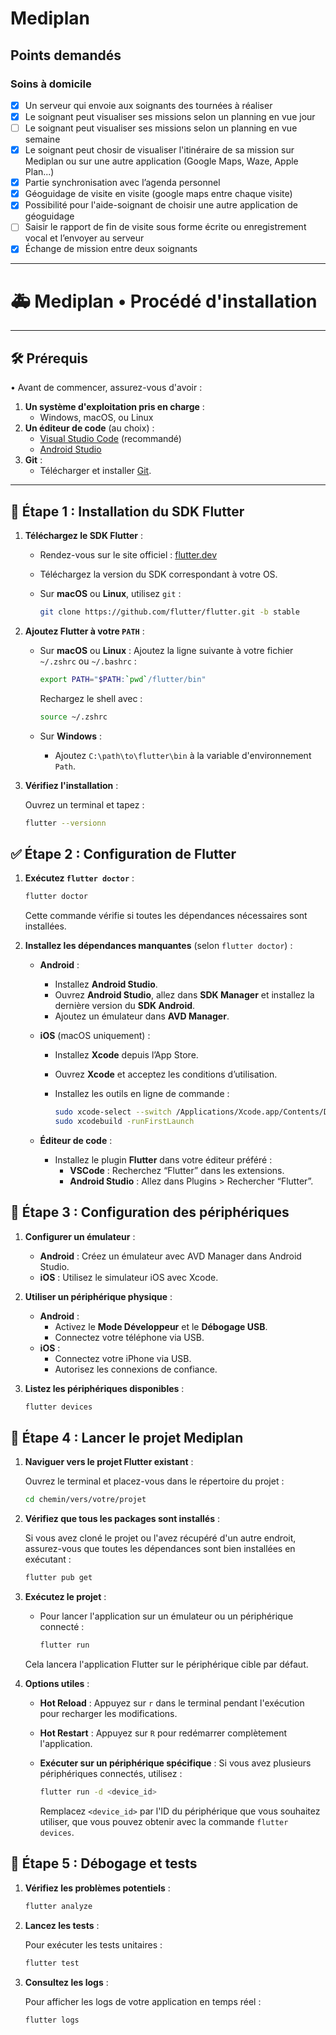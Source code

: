 # Mediplan

## Points demandés

### Soins à domicile

- [x] Un serveur qui envoie aux soignants des tournées à réaliser
- [x] Le soignant peut visualiser ses missions selon un planning en vue jour
- [ ] Le soignant peut visualiser ses missions selon un planning en vue semaine
- [x] Le soignant peut chosir de visualiser l'itinéraire de sa mission sur Mediplan ou sur une autre application (Google Maps, Waze, Apple Plan...)
- [x] Partie synchronisation avec l’agenda personnel
- [x] Géoguidage de visite en visite (google maps entre chaque visite)
- [x] Possibilité pour l'aide-soignant de choisir une autre application de géoguidage
- [ ] Saisir le rapport de fin de visite sous forme écrite ou enregistrement vocal et l’envoyer au serveur
- [x] Échange de mission entre deux soignants

---

# 🚑 Mediplan • Procédé d'installation

---

## 🛠️ Prérequis

• Avant de commencer, assurez-vous d'avoir :

1. **Un système d'exploitation pris en charge** :
   - Windows, macOS, ou Linux
2. **Un éditeur de code** (au choix) :
   - [Visual Studio Code](https://code.visualstudio.com/) (recommandé)
   - [Android Studio](https://developer.android.com/studio)
3. **Git** :
   - Télécharger et installer [Git](https://git-scm.com/).

---

## 🔧 Étape 1 : Installation du SDK Flutter

1. **Téléchargez le SDK Flutter** :

   - Rendez-vous sur le site officiel : [flutter.dev](https://flutter.dev)
   - Téléchargez la version du SDK correspondant à votre OS.

   - Sur **macOS** ou **Linux**, utilisez `git` :

     ```bash
     git clone https://github.com/flutter/flutter.git -b stable
     ```

2. **Ajoutez Flutter à votre `PATH`** :

   - Sur **macOS** ou **Linux** : Ajoutez la ligne suivante à votre fichier `~/.zshrc` ou `~/.bashrc` :

     ```bash
     export PATH="$PATH:`pwd`/flutter/bin"
     ```

     Rechargez le shell avec :

     ```bash
     source ~/.zshrc
     ```

   - Sur **Windows** :
     - Ajoutez `C:\path\to\flutter\bin` à la variable d'environnement `Path`.

3. **Vérifiez l'installation** :

   Ouvrez un terminal et tapez :

   ```bash
   flutter --versionn
   ```

## ✅ Étape 2 : Configuration de Flutter

1. **Exécutez `flutter doctor`** :

   ```bash
   flutter doctor
   ```

   Cette commande vérifie si toutes les dépendances nécessaires sont installées.

2. **Installez les dépendances manquantes** (selon `flutter doctor`) :

   - **Android** :

     - Installez **Android Studio**.
     - Ouvrez **Android Studio**, allez dans **SDK Manager** et installez la dernière version du **SDK Android**.
     - Ajoutez un émulateur dans **AVD Manager**.

   - **iOS** (macOS uniquement) :

     - Installez **Xcode** depuis l’App Store.
     - Ouvrez **Xcode** et acceptez les conditions d’utilisation.
     - Installez les outils en ligne de commande :

       ```bash
       sudo xcode-select --switch /Applications/Xcode.app/Contents/Developer
       sudo xcodebuild -runFirstLaunch
       ```

   - **Éditeur de code** :
     - Installez le plugin **Flutter** dans votre éditeur préféré :
       - **VSCode** : Recherchez “Flutter” dans les extensions.
       - **Android Studio** : Allez dans Plugins > Rechercher “Flutter”.

## 📱 Étape 3 : Configuration des périphériques

1. **Configurer un émulateur** :

   - **Android** : Créez un émulateur avec AVD Manager dans Android Studio.
   - **iOS** : Utilisez le simulateur iOS avec Xcode.

2. **Utiliser un périphérique physique** :

   - **Android** :
     - Activez le **Mode Développeur** et le **Débogage USB**.
     - Connectez votre téléphone via USB.
   - **iOS** :
     - Connectez votre iPhone via USB.
     - Autorisez les connexions de confiance.

3. **Listez les périphériques disponibles** :

   ```bash
   flutter devices
   ```

## 🚀 Étape 4 : Lancer le projet Mediplan

1. **Naviguer vers le projet Flutter existant** :

   Ouvrez le terminal et placez-vous dans le répertoire du projet :

   ```bash
   cd chemin/vers/votre/projet
   ```

2. **Vérifiez que tous les packages sont installés** :

   Si vous avez cloné le projet ou l'avez récupéré d'un autre endroit, assurez-vous que toutes les dépendances sont bien installées en exécutant :

   ```bash
   flutter pub get
   ```

3. **Exécutez le projet** :

   - Pour lancer l'application sur un émulateur ou un périphérique connecté :

     ```bash
     flutter run
     ```

   Cela lancera l'application Flutter sur le périphérique cible par défaut.

4. **Options utiles** :

   - **Hot Reload** : Appuyez sur `r` dans le terminal pendant l'exécution pour recharger les modifications.
   - **Hot Restart** : Appuyez sur `R` pour redémarrer complètement l'application.
   - **Exécuter sur un périphérique spécifique** : Si vous avez plusieurs périphériques connectés, utilisez :

     ```bash
     flutter run -d <device_id>
     ```

     Remplacez `<device_id>` par l'ID du périphérique que vous souhaitez utiliser, que vous pouvez obtenir avec la commande `flutter devices`.

## 🐞 Étape 5 : Débogage et tests

1. **Vérifiez les problèmes potentiels** :

   ```bash
   flutter analyze
   ```

2. **Lancez les tests** :

   Pour exécuter les tests unitaires :

   ```bash
   flutter test
   ```

3. **Consultez les logs** :

   Pour afficher les logs de votre application en temps réel :

   ```bash
   flutter logs
   ```

